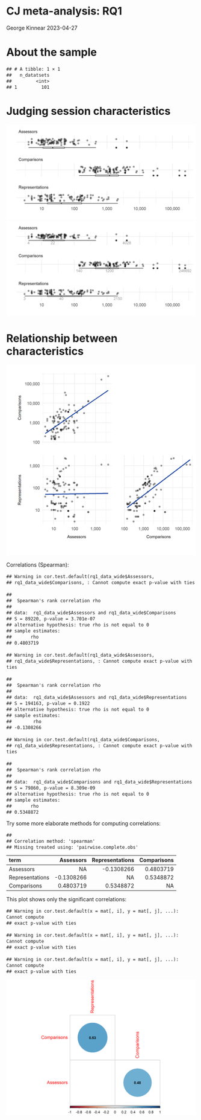 CJ meta-analysis: RQ1
================
George Kinnear
2023-04-27

# About the sample

    ## # A tibble: 1 × 1
    ##   n_datatsets
    ##         <int>
    ## 1         101

# Judging session characteristics

![](figs-web/04-analysis-RQ1/counts-1.png)<!-- -->![](figs-web/04-analysis-RQ1/counts-2.png)<!-- -->

# Relationship between characteristics

![](figs-web/04-analysis-RQ1/scatter-1.png)<!-- -->

Correlations (Spearman):

    ## Warning in cor.test.default(rq1_data_wide$Assessors,
    ## rq1_data_wide$Comparisons, : Cannot compute exact p-value with ties

    ## 
    ##  Spearman's rank correlation rho
    ## 
    ## data:  rq1_data_wide$Assessors and rq1_data_wide$Comparisons
    ## S = 89220, p-value = 3.701e-07
    ## alternative hypothesis: true rho is not equal to 0
    ## sample estimates:
    ##       rho 
    ## 0.4803719

    ## Warning in cor.test.default(rq1_data_wide$Assessors,
    ## rq1_data_wide$Representations, : Cannot compute exact p-value with ties

    ## 
    ##  Spearman's rank correlation rho
    ## 
    ## data:  rq1_data_wide$Assessors and rq1_data_wide$Representations
    ## S = 194163, p-value = 0.1922
    ## alternative hypothesis: true rho is not equal to 0
    ## sample estimates:
    ##        rho 
    ## -0.1308266

    ## Warning in cor.test.default(rq1_data_wide$Comparisons,
    ## rq1_data_wide$Representations, : Cannot compute exact p-value with ties

    ## 
    ##  Spearman's rank correlation rho
    ## 
    ## data:  rq1_data_wide$Comparisons and rq1_data_wide$Representations
    ## S = 79860, p-value = 8.309e-09
    ## alternative hypothesis: true rho is not equal to 0
    ## sample estimates:
    ##       rho 
    ## 0.5348872

Try some more elaborate methods for computing correlations:

    ## 
    ## Correlation method: 'spearman'
    ## Missing treated using: 'pairwise.complete.obs'

<table class="table table-striped" style="width: auto !important; margin-left: auto; margin-right: auto;">
<thead>
<tr>
<th style="text-align:left;">
term
</th>
<th style="text-align:right;">
Assessors
</th>
<th style="text-align:right;">
Representations
</th>
<th style="text-align:right;">
Comparisons
</th>
</tr>
</thead>
<tbody>
<tr>
<td style="text-align:left;">
Assessors
</td>
<td style="text-align:right;">
NA
</td>
<td style="text-align:right;">
-0.1308266
</td>
<td style="text-align:right;">
0.4803719
</td>
</tr>
<tr>
<td style="text-align:left;">
Representations
</td>
<td style="text-align:right;">
-0.1308266
</td>
<td style="text-align:right;">
NA
</td>
<td style="text-align:right;">
0.5348872
</td>
</tr>
<tr>
<td style="text-align:left;">
Comparisons
</td>
<td style="text-align:right;">
0.4803719
</td>
<td style="text-align:right;">
0.5348872
</td>
<td style="text-align:right;">
NA
</td>
</tr>
</tbody>
</table>

This plot shows only the significant correlations:

    ## Warning in cor.test.default(x = mat[, i], y = mat[, j], ...): Cannot compute
    ## exact p-value with ties

    ## Warning in cor.test.default(x = mat[, i], y = mat[, j], ...): Cannot compute
    ## exact p-value with ties

    ## Warning in cor.test.default(x = mat[, i], y = mat[, j], ...): Cannot compute
    ## exact p-value with ties

![](figs-web/04-analysis-RQ1/corrplot-1.png)<!-- -->
